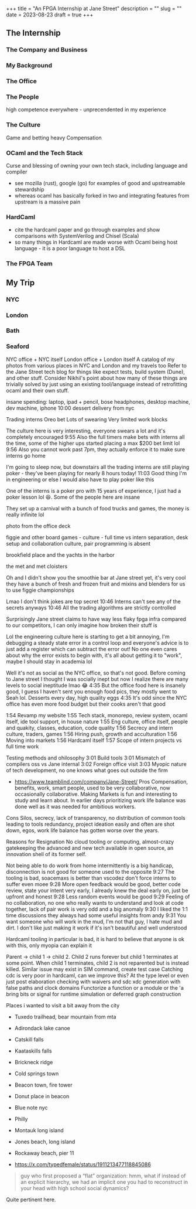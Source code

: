 +++
title = "An FPGA Internship at Jane Street"
description = ""
slug = ""
date = 2023-08-23
draft = true
+++

## The Internship

### The Company and Business

### My Background

### The Office

### The People

high competence everywhere - unprecendented in my experience

### The Culture

Game and betting heavy
Compensation

### OCaml and the Tech Stack

Curse and blessing of owning your own tech stack, including language and compiler
- see mozilla (rust), google (go) for examples of good and upstreamable stewardship
- whereas ocaml has basically forked in two and integrating features from upstream is a massive pain

### HardCaml

- cite the hardcaml paper and go through examples and show comparisons with SystemVerilog and Chisel (Scala)
- so many things in Hardcaml are made worse with Ocaml being host language - it is a poor language to host a DSL

### The FPGA Team

## My Trip

### NYC

### London

### Bath

### Seaford

NYC office + NYC itself
London office + London itself
A catalog of my photos from various places in NYC and London and my travels too
Refer to the Jane Street tech blog for things like expect tests, build system (Dune), and other stuff. Consider Nikhil's point about how many of these things are trivially solved by just using an existing tool/language instead of retrofitting ocaml and their own stuff.

insane spending: laptop, ipad + pencil, bose headphones, desktop machine, dev machine, iphone
10:00
dessert delivery from nyc

Trading interns Oreo bet
Lots of swearing
Very limited work blocks

The culture here is very interesting, everyone swears a lot and it's completely encouraged
9:55
Also the full timers make bets with interns all the time, some of the higher ups started placing a max $200 bet limit lol
9:56
Also you cannot work past 7pm, they actually enforce it to make sure interns go home

I'm going to sleep now, but downstairs all the trading interns are still playing poker - they've been playing for nearly 8 hours today!
11:03
Good thing I'm in engineering or else I would also have to play poker like this

One of the interns is a poker pro with 15 years of experience, I just had a poker lesson lol :laughing:. Some of the people here are insane

They set up a carnival with a bunch of food trucks and games, the money is really infinite lol

photo from the office deck

figgie and other board games - culture - full time vs intern separation, desk setup and collaboration culture, pair programming is absent

brookfield place and the yachts in the harbor

the met and met cloisters

Oh and I didn't show you the smoothie bar at Jane street yet, it's very cool they have a bunch of fresh and frozen fruit and mixins and blenders for us to use
figgie championships

Lmao I don't think jokes are top secret
10:46
Interns can't see any of the secrets anyways
10:46
All the trading algorithms are strictly controlled

Surprisingly Jane street claims to have way less flaky fpga infra compared to our competitors, I can only imagine how broken their stuff is

Lol the engineering culture here is starting to get a bit annoying, I'm debugging a steady state error in a control loop and everyone's advice is to just add a register which can subtract the error out! No one even cares about why the error exists to begin with, it's all about getting it to "work", maybe I should stay in academia lol

Well it's not as social as the NYC office, so that's not good. Before coming to Jane street I thought I was socially inept but now I realize there are many levels to social ineptitude lmao :joy:
4:35
But the office food here is insanely good, I guess I haven't sent you enough food pics, they mostly went to Seah lol. Desserts every day, high quality eggs
4:35
It's odd since the NYC office has even more food budget but their cooks aren't that good

1:54
Revamp my website
1:55
Tech stack, monorepo, review system, ocaml itself, ide tool support, in house nature
1:55
Eng culture, office itself, people and quakity, classes, education, code quality
1:56
Secrecy and intern culture, traders, games
1:56
Hiring push, growth and acculturation
1:56
Moving into markets
1:56
Hardcaml itself
1:57
Scope of intern projects vs full time work

Testing methods and ohilosophy
3:01
Build tools
3:01
Mismatch of compilers oss vs Jane internal
3:02
Foreign office visit
3:03
Myopic nature of tech development, no one knows what goes out outside the firm

- https://www.teamblind.com/company/Jane-Street/
Pros
Compensation, benefits, work, smart people, used to be very collaborative, now occasionally collaborative. Making Markets is fun and interesting to study and learn about. In earlier days prioritizing work life balance was done well as it was needed for ambitious workers.

Cons
Silos, secrecy, lack of transparency, no distribution of common tools leading to tools redundancy, project ideation easily and often are shot down, egos, work life balance has gotten worse over the years.

Reasons for Resignation
No cloud tooling or computing, almost-crazy gatekeeping the advanced and new tech available in open source, an innovation shell of its former self.

Not being able to do work from home intermittently is a big handicap, disconnection is not good for someone used to the opposite
9:27
The tooling is bad, soacemaxs is better than vscodez don't force interns to suffer even moee
9:28
More open feedback would be good, better code review, state your intent very early, I already knew the deal early on, just be upfront and honest
9:28
Less random events would be good
9:29
Feeling of no collaboration, no one who really wants to understand and look at code together, lack of pair work is very odd and a big anomaly
9:30
I liked the 1:1 time discussions they always had some useful insights from andy
9:31
You want someone who will work in the mud, I'm not that guy, I hate mud and dirt. I don't like just making it work if it's isn't beautiful and well understood

Hardcaml tooling in particular is bad, it is hard to believe that anyone is ok with this, only myopia can explain it

Parent -> child 1 -> child 2. Child 2 runs forever but child 1 terminates at some point. When child 1 terminates, child 2 is not reparented but is instead killed. Similar issue may exist in SIM command, create test case
Catching cdc is very poor in hardcaml, can we improve this? At the type level or even just post elaboration checking with waivers and sdc xdc generation with false paths and clock domains
Functorize a function or a module or the 'a bring bits or signal for runtime simulation or deferred graph construction

Places i wanted to visit a bit away from the city

- Tuxedo trailhead, bear mountain from mta
- Adirondack lake canoe
- Catskill falls
- Kaataskills falls
- Brickneck ridge
- Cold springs town
- Beacon town, fire tower
- Donut place in beacon
- Blue note nyc
- Philly
- Montauk long island
- Jones beach, long island
- Rockaway beach, pier 11

- https://x.com/typedfemale/status/1911213477118845086

> guy who first proposed a “flat” organization: hmm, what if instead of an explicit hierarchy, we had an implicit one you had to reconstruct in your head with high school social dynamics?

Quite pertinent here.
